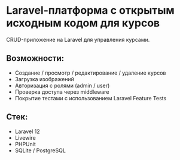 # Laravel-платформа с открытым исходным кодом для курсов

CRUD-приложение на Laravel для управления курсами.

## Возможности:
- Создание / просмотр / редактирование / удаление курсов
- Загрузка изображений
- Авторизация с ролями (admin / user)
- Проверка доступа через middleware
- Покрытие тестами с использованием Laravel Feature Tests

## Стек:
- Laravel 12
- Livewire
- PHPUnit
- SQLite / PostgreSQL

